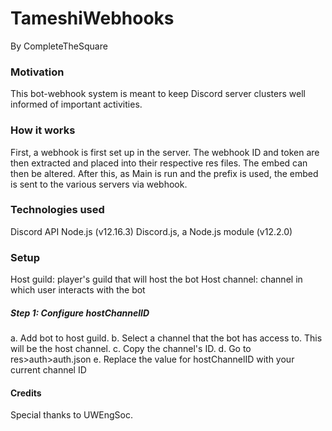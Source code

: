 # TameshiWebhooks
By CompleteTheSquare

### Motivation 

This bot-webhook system is meant to keep Discord server clusters well informed of important activities.

### How it works
First, a webhook is first set up in the server. The webhook ID and token are then extracted and placed into their respective res files.
The embed can then be altered. After this, as Main is run and the prefix is used, the embed is sent to the various servers via webhook.

### Technologies used
Discord API
Node.js (v12.16.3)
Discord.js, a Node.js module (v12.2.0)

### Setup
Host guild: player's guild that will host the bot
Host channel: channel in which user interacts with the bot

##### Step 1: Configure hostChannelID
a. Add bot to host guild.
b. Select a channel that the bot has access to. This will be the host channel.
c. Copy the channel's ID.
d. Go to res>auth>auth.json
e. Replace the value for hostChannelID with your current channel ID



#### Credits
Special thanks to UWEngSoc. 
